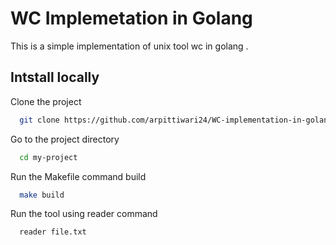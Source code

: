 # WC Implemetation in Golang 

This is a simple implementation of unix tool wc in golang . 

## Intstall locally

Clone the project

```bash
  git clone https://github.com/arpittiwari24/WC-implementation-in-golang.git
```

Go to the project directory

```bash
  cd my-project
```

Run the Makefile command build

```bash
  make build 
```

Run the tool using reader command

```bash
  reader file.txt 
```
